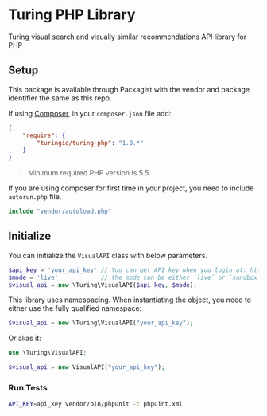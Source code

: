 # Turing PHP Library
Turing visual search and visually similar recommendations API library for PHP

Setup
-----

This package is available through Packagist with the vendor and package identifier the same as this repo.

If using [Composer](https://getcomposer.org/), in your `composer.json` file add:

```json
{
    "require": {
        "turingiq/turing-php": "1.0.*"
    }
}
```

> Minimum required PHP version is 5.5.

If you are using composer for first time in your project, you need to include ```autorun.php``` file.

```php
include "vendor/autoload.php"
```

Initialize
----------

You can initialize the `VisualAPI` class with below parameters.

```php
$api_key = 'your_api_key' // You can get API key when you login at: https://www.turingiq.com/login
$mode = 'live'            // the mode can be either `live` or `sandbox`. Default mode is `live`.
$visual_api = new \Turing\VisualAPI($api_key, $mode);
```

This library uses namespacing. When instantiating the object, you need to either use the fully qualified namespace:

```php
$visual_api = new \Turing\VisualAPI("your_api_key");
```

Or alias it:

```php
use \Turing\VisualAPI;

$visual_api = new VisualAPI("your_api_key");
```

### Run Tests

```sh
API_KEY=api_key vendor/bin/phpunit -c phpuint.xml
```
